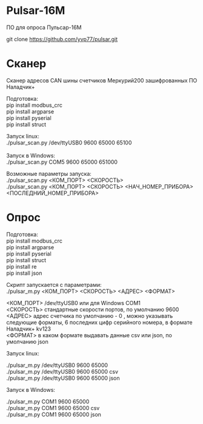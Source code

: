 # Pulsar-16M
ПО для опроса Пульсар-16M <br>

git clone https://github.com/yvp77/pulsar.git


# Сканер
Сканер адресов CAN шины счетчиков Меркурий200 зашифрованных ПО Наладчик+

Подготовка:<br>
pip install modbus_crc<br>
pip install argparse<br>
pip install pyserial<br>
pip install struct<br>

Запуск linux:<br>
./pulsar_scan.py /dev/ttyUSB0 9600 65000 65100<br>
<br>
Запуск в Windows:<br>
./pulsar_scan.py COM5 9600 65000 651000<br>

Возможные параметры запуска:<br>
./pulsar_scan.py <КОМ_ПОРТ> <СКОРОСТЬ><br>
./pulsar_scan.py <КОМ_ПОРТ> <СКОРОСТЬ> <НАЧ_НОМЕР_ПРИБОРА> <ПОСЛЕДНИЙ_НОМЕР_ПРИБОРА> <br>



# Опрос

Подготовка:<br>
pip install modbus_crc<br>
pip install argparse<br>
pip install pyserial<br>
pip install struct<br>
pip install re<br>
pip install json<br>

Скрипт запускается с параметрами:<br>
./pulsar_m.py <КОМ_ПОРТ> <СКОРОСТЬ> <АДРЕС> <ФОРМАТ><br>

<КОМ_ПОРТ> /dev/ttyUSB0 или для Windows COM1<br>
<СКОРОСТЬ> стандартные скорости портов, по умолчанию 9600<br>
<АДРЕС> адрес счетчика по умолчанию - 0 , можно указывать следующие форматы, 6 последних цифр серийного номера, в формате Наладчик+ kv123<br>
<ФОРМАТ> в каком формате выдавать данные csv или json, по умолчанию json<br>

Запуск linux:

./pulsar_m.py /dev/ttyUSB0 9600 65000<br>
./pulsar_m.py /dev/ttyUSB0 9600 65000 csv<br>
./pulsar_m.py /dev/ttyUSB0 9600 65000 json<br>


Запуск в Windows:

./pulsar_m.py COM1 9600 65000<br>
./pulsar_m.py COM1 9600 65000 csv<br>
./pulsar_m.py COM1 9600 65000 json<br>

